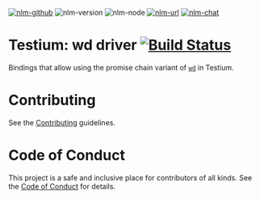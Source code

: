 [![nlm-github](https://img.shields.io/badge/github-testiumjs%2Ftestium--driver--wd%2Fissues-F4D03F?logo=github&logoColor=white)](https://github.com/testiumjs/testium-driver-wd/issues)
![nlm-version](https://img.shields.io/badge/version-4.1.3-blue?logo=version&logoColor=white)
![nlm-node](https://img.shields.io/badge/node-%3E%3D10.13-blue?logo=node.js&logoColor=white)
[![nlm-url](https://img.shields.io/badge/url-https%3A%2F%2Fgithub.com%2Ftestiumjs%2Ftestium--driver--wd%2Fissues-F4D03F)](https://github.com/testiumjs/testium-driver-wd/issues)
[![nlm-chat](https://img.shields.io/badge/chat-http%3A%2F%2Fsignup.testiumjs.com%2F-F4D03F?logo=chat&logoColor=white)](http://signup.testiumjs.com/)
# Testium: wd driver  [![Build Status](https://travis-ci.com/testiumjs/testium-driver-wd.svg?branch=master)](https://travis-ci.com/testiumjs/testium-driver-wd)

Bindings that allow using the promise chain variant of [`wd`](https://github.com/admc/wd/) in Testium.

# Contributing

See the [Contributing](CONTRIBUTING.md) guidelines.

# Code of Conduct
This project is a safe and inclusive place
for contributors of all kinds.
See the [Code of Conduct](CODE_OF_CONDUCT.md)
for details.

